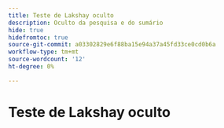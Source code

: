 ```yaml
---
title: Teste de Lakshay oculto
description: Oculto da pesquisa e do sumário
hide: true
hidefromtoc: true
source-git-commit: a03302829e6f88ba15e94a37a45fd33ce0cd0b6a
workflow-type: tm+mt
source-wordcount: '12'
ht-degree: 0%

---
```


# Teste de Lakshay oculto

